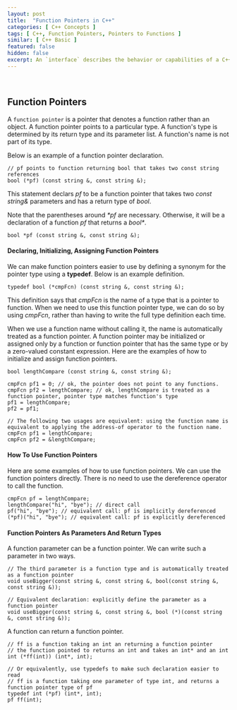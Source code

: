 ```yaml
---
layout: post
title:  "Function Pointers in C++"
categories: [ C++ Concepts ]
tags: [ C++, Function Pointers, Pointers to Functions ]
similar: [ C++ Basic ]
featured: false
hidden: false
excerpt: An `interface` describes the behavior or capabilities of a C++ class without committing to a particular implementation of that class.
---
```


<br />

## Function Pointers

A `function pointer` is a pointer that denotes a function rather than an object. A function pointer points to a particular type. A function's type is determined by its return type and its parameter list. A function's name is not part of its type.

Below is an example of a function pointer declaration.
```
// pf points to function returning bool that takes two const string references
bool (*pf) (const string &, const string &);
```

This statement declars *pf* to be a function pointer that takes two *const string&* parameters and has a return type of *bool*.

Note that the parentheses around *\*pf* are necessary. Otherwise, it will be a declaration of a function *pf* that returns a *bool\**.
```
bool *pf (const string &, const string &);
```

#### Declaring, Initializing, Assigning Function Pointers
 
We can make function pointers easier to use by defining a synonym for the pointer type using a **typedef**. Below is an example definition.

```
typedef bool (*cmpFcn) (const string &, const string &);
```
This definition says that *cmpFcn* is the name of a type that is a pointer to function. When we need to use this function pointer type, we can do so by using *cmpFcn*, rather than having to write the full type definition each time.


When we use a function name without calling it, the name is automatically treated as a function pointer. A function pointer may be initialized or assigned only by a function or function pointer that has the same type or by a zero-valued constant expression. Here are the examples of how to initialize and assign function pointers. 
```
bool lengthCompare (const string &, const string &); 

cmpFcn pf1 = 0; // ok, the pointer does not point to any functions.
cmpFcn pf2 = lengthCompare; // ok, lengthCompare is treated as a function pointer, pointer type matches function's type
pf1 = lengthCompare;
pf2 = pf1;

// The following two usages are equivalent: using the function name is equivalent to applying the address-of operator to the function name.
cmpFcn pf1 = lengthCompare;
cmpFcn pf2 = &lengthCompare;
```

#### How To Use Function Pointers

Here are some examples of how to use function pointers. We can use the function pointers directly. There is no need to use the dereference operator to call the function.
```
cmpFcn pf = lengthCompare;
lengthCompare("hi", "bye"); // direct call
pf("hi", "bye"); // equivalent call: pf is implicitly dereferenced
(*pf)("hi", "bye"); // equivalent call: pf is explicitly dereferenced
```

#### Function Pointers As Parameters And Return Types

A function parameter can be a function pointer. We can write such a parameter in two ways.
```
// The third parameter is a function type and is automatically treated as a function pointer
void useBigger(const string &, const string &, bool(const string &, const string &));

// Equivalent declaration: explicitly define the parameter as a function pointer
void useBigger(const string &, const string &, bool (*)(const string &, const string &));
```

A function can return a function pointer.
```
// ff is a function taking an int an returning a function pointer
// the function pointed to returns an int and takes an int* and an int
int (*ff(int)) (int*, int);

// Or equivalently, use typedefs to make such declaration easier to read
// ff is a function taking one parameter of type int, and returns a function pointer type of pf
typedef int (*pf) (int*, int);
pf ff(int);
```







